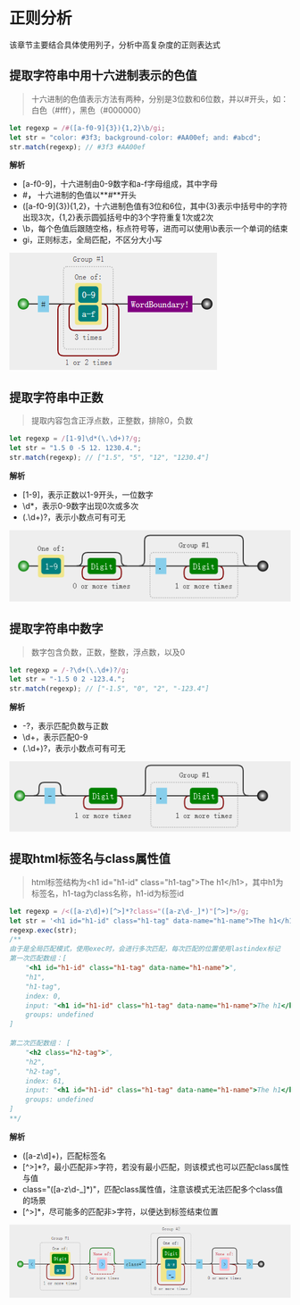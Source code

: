 # 正则分析

该章节主要结合具体使用列子，分析中高复杂度的正则表达式

## 提取字符串中用十六进制表示的色值

> 十六进制的色值表示方法有两种，分别是3位数和6位数，并以\#开头，如：白色（\#fff），黑色（\#000000）

```javascript
let regexp = /#([a-f0-9]{3}){1,2}\b/gi;
let str = "color: #3f3; background-color: #AA00ef; and: #abcd";
str.match(regexp); // #3f3 #AA00ef
```

**解析**

* \[a-f0-9\]，十六进制由0-9数字和a-f字母组成，其中字母
* \#**，** 十六进制的色值以**\#**开头
* \(\[a-f0-9\]{3}\){1,2}，十六进制色值有3位和6位，其中{3}表示中括号中的字符出现3次，{1,2}表示圆弧括号中的3个字符重复1次或2次
* \b，每个色值后跟随空格，标点符号等，进而可以使用\b表示一个单词的结束
* gi，正则标志，全局匹配，不区分大小写

![](.gitbook/assets/image%20%2815%29.png)

## 提取字符串中正数

> 提取内容包含正浮点数，正整数，排除0，负数

```javascript
let regexp = /[1-9]\d*(\.\d+)?/g;
let str = "1.5 0 -5 12. 1230.4.";
str.match(regexp); // ["1.5", "5", "12", "1230.4"]
```

**解析**

* \[1-9\]，表示正数以1-9开头，一位数字
* \d\*，表示0-9数字出现0次或多次
* \(\.\d+\)?，表示小数点可有可无

![](.gitbook/assets/image%20%2827%29.png)

## 提取字符串中数字

> 数字包含负数，正数，整数，浮点数，以及0

```javascript
let regexp = /-?\d+(\.\d+)?/g;
let str = "-1.5 0 2 -123.4.";
str.match(regexp); // ["-1.5", "0", "2", "-123.4"]
```

**解析**

* -?，表示匹配负数与正数
* \d+，表示匹配0-9
* \(\.\d+\)?，表示小数点可有可无

![](.gitbook/assets/image%20%2843%29.png)

## 提取html标签名与class属性值

> html标签结构为&lt;h1 id="h1-id" class="h1-tag"&gt;The h1&lt;/h1&gt;，其中h1为标签名，h1-tag为class名称，h1-id为标签id

```javascript
let regexp = /<([a-z\d]+)[^>]*?class="([a-z\d-_]*)"[^>]*>/g;
let str = '<h1 id="h1-id" class="h1-tag" data-name="h1-name">The h1</h1><h2 class="h2-tag"></h2>';
regexp.exec(str);
/**
由于是全局匹配模式，使用exec时，会进行多次匹配，每次匹配的位置使用lastindex标记
第一次匹配数组：[
    "<h1 id="h1-id" class="h1-tag" data-name="h1-name">", 
    "h1", 
    "h1-tag", 
    index: 0, 
    input: "<h1 id="h1-id" class="h1-tag" data-name="h1-name">The h1</h1><h2 class="h2-tag"></h2>", 
    groups: undefined
]

第二次匹配数组： [
    "<h2 class="h2-tag">", 
    "h2", 
    "h2-tag", 
    index: 61, 
    input: "<h1 id="h1-id" class="h1-tag" data-name="h1-name">The h1</h1><h2 class="h2-tag"></h2>", 
    groups: undefined
]
**/ 
```

**解析**

* \(\[a-z\d\]+\)，匹配标签名
* \[^&gt;\]\*?，最小匹配非&gt;字符，若没有最小匹配，则该模式也可以匹配class属性与值
* class="\(\[a-z\d-\_\]\*\)"，匹配class属性值，注意该模式无法匹配多个class值的场景
* \[^&gt;\]\*，尽可能多的匹配非&gt;字符，以便达到标签结束位置

![](.gitbook/assets/image%20%2826%29.png)



